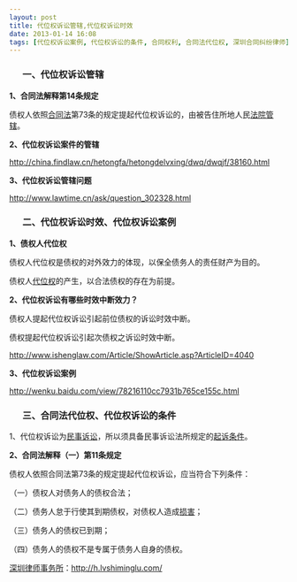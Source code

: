 ```yaml
---
layout: post
title: 代位权诉讼管辖,代位权诉讼时效
date: 2013-01-14 16:08
tags: [代位权诉讼案例, 代位权诉讼的条件, 合同权利, 合同法代位权, 深圳合同纠纷律师]
---
```

<ol>
<h3>一、代位权诉讼管辖</h3>
</ol>
<strong>1、合同法解释第14条规定</strong>

债权人依照<a href="http://h.lvshiminglu.com/law/966.html">合同法</a>第73条的规定提起代位权诉讼的，由被告住所地人民<a href="http://h.lvshiminglu.com/law/635.html">法院管辖</a>。

<strong>2、代位权诉讼案件的管辖</strong>

http://china.findlaw.cn/hetongfa/hetongdelvxing/dwq/dwqjf/38160.html

<strong>3、代位权诉讼管辖问题</strong>

http://www.lawtime.cn/ask/question_302328.html
<ol>
<h3>二、代位权诉讼时效、代位权诉讼案例</h3>
</ol>
<strong>1、债权人代位权</strong>

债权人代位权是债权的对外效力的体现，以保全债务人的责任财产为目的。

债权人<a href="http://h.lvshiminglu.com/law/975.html">代位权</a>的产生，以合法债权的存在为前提。

<strong>2、代位权诉讼有哪些时效中断效力？</strong>

债权人提起代位权诉讼引起前位债权的诉讼时效中断。

债权提起代位权诉讼引起次债权之诉讼时效中断。

http://www.ishenglaw.com/Article/ShowArticle.asp?ArticleID=4040

<strong>3、代位权诉讼案例</strong>

http://wenku.baidu.com/view/78216110cc7931b765ce155c.html
<ol>
<h3>三、合同法代位权、代位权诉讼的条件</h3>
</ol>
1、代位权诉讼为<a href="http://h.lvshiminglu.com/law/949.html">民事诉讼</a>，所以须具备民事诉讼法所规定的<a href="http://h.lvshiminglu.com/law/36.html">起诉条件</a>。

<strong>2、合同法解释（一）第11条规定</strong>

债权人依照合同法第73条的规定提起代位权诉讼，应当符合下列条件：

（一）债权人对债务人的债权合法；

（二）债务人怠于行使其到期债权，对债权人造成<a href="http://h.lvshiminglu.com/law/958.html">损害</a>；

（三）债务人的债权已到期；

（四）债务人的债权不是专属于债务人自身的债权。

<a href="http://h.lvshiminglu.com/">深圳律师事务所</a>：<a href="http://h.lvshiminglu.com/">http://h.lvshiminglu.com/</a>

